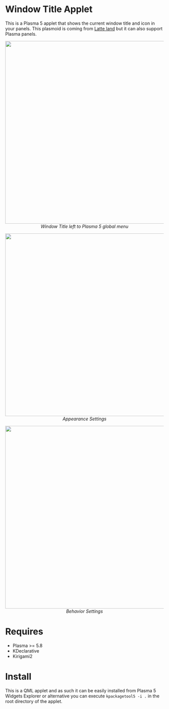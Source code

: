 # Window Title Applet

This is a Plasma 5 applet that shows the current window title and icon in your panels. This plasmoid is coming from [Latte land](https://phabricator.kde.org/source/latte-dock/repository/master/) but it can also support Plasma panels.

<p align="center">
<img src="https://i.imgur.com/Zdjshmt.png" width="580"><br/>
<i>Window Title left to Plasma 5 global menu</i>
</p>

<p align="center">
<img src="https://imgur.com/ZOlnDvv.png" width="580"><br/>
<i>Appearance Settings</i>
</p>

<p align="center">
<img src="https://imgur.com/Y2L7AZj.png" width="580"><br/>
<i>Behavior Settings</i>
</p>

# Requires

- Plasma >= 5.8
- KDeclarative
- Kirigami2

# Install

This is a QML applet and as such it can be easily installed from Plasma 5 Widgets Explorer or alternative you can execute `kpackagetool5 -i .` in the root directory of the applet.


